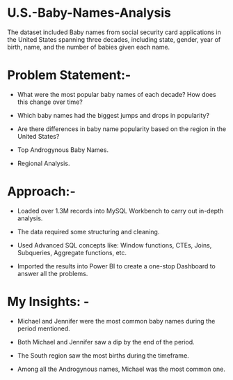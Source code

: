 # U.S.-Baby-Names-Analysis

The dataset included Baby names from social security card applications in the United States spanning three decades, including state, gender, year of birth, name, and the number of babies given each name.

# Problem Statement:-

- What were the most popular baby names of each decade? How does this change over time?

- Which baby names had the biggest jumps and drops in popularity?

- Are there differences in baby name popularity based on the region in the United States?

- Top Androgynous Baby Names.

- Regional Analysis.
  
# Approach:-

- Loaded over 1.3M records into MySQL Workbench to carry out in-depth analysis.

- The data required some structuring and cleaning.

- Used Advanced SQL concepts like: Window functions, CTEs, Joins, Subqueries, Aggregate functions, etc.

- Imported the results into Power BI to create a one-stop Dashboard to answer all the problems. 

# My Insights: - 

- Michael and Jennifer were the most common baby names during the period mentioned. 

- Both Michael and Jennifer saw a dip by the end of the period. 

- The South region saw the most births during the timeframe. 

- Among all the Androgynous names, Michael was the most common one. 
